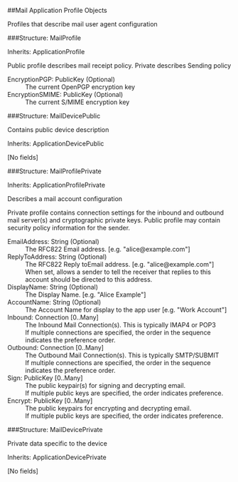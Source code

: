 ﻿

##Mail Application Profile Objects

Profiles that describe mail user agent configuration

###Structure: MailProfile

<dl>
<dt>Inherits:  ApplicationProfile
</dl>

Public profile describes mail receipt policy. Private describes
Sending policy

<dl>
<dt>EncryptionPGP: PublicKey (Optional)
<dd>The current OpenPGP encryption key
<dt>EncryptionSMIME: PublicKey (Optional)
<dd>The current S/MIME encryption key
</dl>
###Structure: MailDevicePublic

Contains public device description

<dl>
<dt>Inherits:  ApplicationDevicePublic
</dl>

[No fields]

###Structure: MailProfilePrivate

<dl>
<dt>Inherits:  ApplicationProfilePrivate
</dl>

Describes a mail account configuration

Private profile contains connection settings for the inbound and
outbound mail server(s) and cryptographic private keys. Public
profile may contain security policy information for the sender.

<dl>
<dt>EmailAddress: String (Optional)
<dd>The RFC822 Email address. [e.g. "alice@example.com"]
<dt>ReplyToAddress: String (Optional)
<dd>The RFC822 Reply toEmail address. [e.g. "alice@example.com"]
<dd>When set, allows a sender to tell the receiver that replies to
this account should be directed to this address.
<dt>DisplayName: String (Optional)
<dd>The Display Name. [e.g. "Alice Example"]
<dt>AccountName: String (Optional)
<dd>The Account Name for display to the app user [e.g. "Work Account"]
<dt>Inbound: Connection [0..Many]
<dd>The Inbound Mail Connection(s). This is typically IMAP4 or POP3
<dd>If multiple connections are specified, the order in the sequence
indicates the preference order.
<dt>Outbound: Connection [0..Many]
<dd>The Outbound Mail Connection(s). This is typically SMTP/SUBMIT
<dd>If multiple connections are specified, the order in the sequence
indicates the preference order.
<dt>Sign: PublicKey [0..Many]
<dd>The public keypair(s) for signing and decrypting email.
<dd>If multiple public keys are specified, the order indicates preference.
<dt>Encrypt: PublicKey [0..Many]
<dd>The public keypairs for encrypting and decrypting email.
<dd>If multiple public keys are specified, the order indicates preference.	
</dl>
###Structure: MailDevicePrivate

Private data specific to the device

<dl>
<dt>Inherits:  ApplicationDevicePrivate
</dl>

[No fields]

